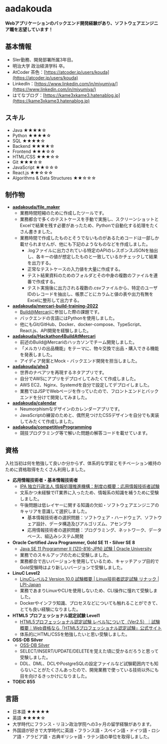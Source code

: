 # aadakouda
**Webアプリケーションのバックエンド開発経験があり、ソフトウェアエンジニア職を志望しています！**

## 基本情報
- SIer勤務、開発部署所属3年目。
- 明治大学 政治経済学科 卒。
- AtCoder 茶色：[https://atcoder.jp/users/kouda](https://atcoder.jp/users/kouda)
- LinkedIn：[https://www.linkedin.com/in/miyumiya/](https://www.linkedin.com/in/miyumiya/)
- はてなブログ：[https://kame3xkame3.hatenablog.jp](https://kame3xkame3.hatenablog.jp)

## スキル
- Java ★★★★☆
- Python ★★★★☆
- SQL ★★★★☆
- Backend ★★★★☆
- Frontend ★★★☆☆
- HTML/CSS ★★★☆☆
- Git ★★★☆☆
- JavaScript ★★☆☆☆
- React.js ★★☆☆☆
- Algorithms & Data Structures ★★☆☆☆

## 制作物
- **[aadakouda/file_maker](https://github.com/aadakouda/file_maker)**
	- 業務時間短縮のために作成したツールです。
	- 業務都合で多くのテストケースを手動で実施し、スクリーンショットとExcelで結果を残す必要があったため、Pythonで自動化する処理をたくさん書きました。
	- 業務時間で作成したものとそうでないものがあるためコードは一部しか載せられませんが、他にも下記のようなものなどを作成しました。
		- .logファイルに出力されている特定のAPIのレスポンスJSONを抽出し、各キーの値が想定したものと一致しているかチェックして結果を出力する。
		- 正常なテストケースの入力値を大量に作成する。
		- テスト結果資料のためのフォルダとその中身の複数のファイルを連番で作成する。
		- テスト実施後に出力される複数の.csvファイルから、特定のユーザIDのレコードを抽出し、帳票ごとにカラムと値の表や出力有無をExcelに整形して出力する。
- **[aadakouda/mercari-build-training-2022](https://github.com/aadakouda/mercari-build-training-2022)**
	- [Build@Mercari](https://mercan.mercari.com/articles/33259/)に参加した際の課題です。
	- バックエンドの言語にはPythonを使用しました。
	- 他にもGit/GitHub、Docker、docker-compose、TypeScript、React.js、API開発を経験しました。
- **[aadakouda/Hackathon4BuildAtMercari](https://github.com/aadakouda/Hackathon4BuildAtMercari)**
	- 前述のBuild@Mercariのハッカソンでチーム開発しました。
	- 「メルカリの出品機能」をテーマに、物々交換で出品・購入できる機能を発表しました。
	- アイディア発案とMock・バックエンド開発を担当しました。
- **[aadakouda/aho3](https://github.com/aadakouda/aho3)**
	- 世界のナベアツを再現するネタアプリです。
	- 自分でAWSにアプリをデプロイしてみたくて作成しました。
	- AWS EC2、Nginx、Systemdを自分で設定してデプロイしました。
	- 業務ではJSPでWebページを作っていたので、フロントエンドとバックエンドを分けて開発してみました。
- **[aadakouda/calendar](https://github.com/aadakouda/calendar)**
	- Neumorphismなデザインのカレンダーアプリです。
	- JavaScriptの練習のためと、偶然見つけたCSSデザインを自分でも実装してみたくて作成しました。
- **[aadakouda/competitiveProgramming](https://github.com/aadakouda/competitiveProgramming)**
	- 競技プログラミング等で解いた問題の解答コードを載せています。

## 資格
入社当初は何を勉強して良いか分からず、体系的な学習とモチベーション維持のために資格取得をたくさん利用しました。

- **応用情報技術者・基本情報技術者**
	- [IPA 独立行政法人 情報処理推進機構：制度の概要：応用情報技術者試験](https://www.jitec.ipa.go.jp/1_11seido/ap.html)
	- 文系かつ未経験でIT業界に入ったため、情報系の知識を補うために受験しました。
	- 午後問題は低レイヤーに関する知識の欠如・ソフトウェアエンジニアのキャリアを意識して選択しました。
		- 基本情報技術者の選択問題：ソフトウェア・ハードウェア、ソフトウェア設計、データ構造及びアルゴリズム、アセンブラ
		- 応用情報技術者の選択問題：プログラミング、ネットワーク、データベース、組込みシステム開発
- **Oracle Certified Java Programmer, Gold SE 11・Silver SE 8**
	- [Java SE 11 Programmer II (1Z0-816-JPN) 試験 | Oracle University](https://www.oracle.com/jp/education/certification/1z0-816-jpn-31705-ja.html)
	- 業務でのスキルアップのために受験しました。
	- 業務都合で古いバージョンを使用しているため、キャッチアップ目的でGold受験時はより新しいバージョンで受験しました。
- **LinuC Level2**
	- [LinuCレベル2 Version 10.0 試験概要 | Linux技術者認定試験 リナック | LPI-Japan](https://linuc.org/linuc2/)
	- 業務であまりLinuxやCLIを使用しないため、CLI操作に憧れて受験しました。
	- Dockerやインフラ知識、プロセスなどについても触れることができて、とても良い経験になりました。
- **HTML5 プロフェッショナル認定試験 Level1**
	- [HTML5プロフェッショナル認定試験 レベル1について（Ver2.5）｜試験概要｜Web資格なら「HTML5プロフェッショナル認定試験」公式サイト](https://html5exam.jp/outline/lv1.html)
	- 体系的にHTML/CSSを勉強したいと思い受験しました。
- **OSS-DB Silver**
	- [OSS-DB Silver](https://oss-db.jp/outline/silver)
	- SELECT/INSERT/UPDATE/DELETEを覚えた頃に受かるだろうと思って受験しました。
	- DDL、DML、DCLやPostgreSQLの設定ファイルなど試験範囲内でも知らないことがたくさんあったので、開発業務で使っている技術以外にも目を向けるきっかけになりました。
- **TOEIC 855**

## 言語
- 日本語 ★★★★★
- 英語 ★★★★☆
- 大学時代にフランス・リヨン政治学院への3ヶ月の留学経験があります。
- 外国語が好きで大学時代に英語・フランス語・スペイン語・ドイツ語・ロシア語・アラビア語・古典ギリシャ語・ラテン語の単位を取得しました。

